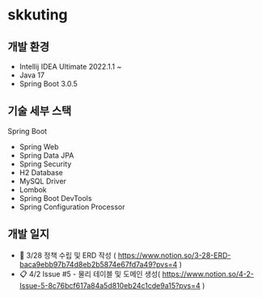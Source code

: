 # skkuting

## 개발 환경

* Intellij IDEA Ultimate 2022.1.1 ~ 
* Java 17
* Spring Boot 3.0.5

## 기술 세부 스택

Spring Boot

* Spring Web
* Spring Data JPA
* Spring Security
* H2 Database
* MySQL Driver
* Lombok
* Spring Boot DevTools
* Spring Configuration Processor

## 개발 일지
- 📙 3/28 정책 수립 및 ERD 작성 ( https://www.notion.so/3-28-ERD-baca9ebb97b74d8eb2b5874e67fd7a49?pvs=4 )
- 📋 4/2 Issue #5 - 물리 테이블 및 도메인 생성( https://www.notion.so/4-2-Issue-5-8c76bcf617a84a5d810eb24c1cde9a15?pvs=4 )
